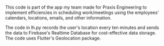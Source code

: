 This code is part of the app my team made for Praxis Engineering to implement efficiencies in scheduling work/meetings 
using the employees' calendars, locations, emails, and other information.

The code in lh.py records the user's location every ten minutes and sends the data to Firebase's Realtime Database 
for cost-effective data storage. The code uses Flutter's Geolocation package.
